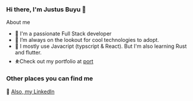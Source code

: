 ### Hi there, I'm Justus Buyu 👋


About me

- 🎤 I'm a passionate Full Stack developer
- 🌋 I’m always on the lookout for cool technologies to adopt.
- 💬 I mostly use Javacript (typscript & React). But I'm also learning Rust and flutter.
- ⛹️Check out my portfolio at [port](https://next-port-sandy.vercel.app/)

### Other places you can find me 


🐣 [Also, my LinkedIn](https://www.linkedin.com/in/jbuyu/)



###

